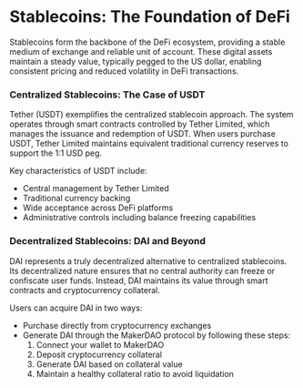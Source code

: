 # Stablecoins: The Foundation of DeFi

Stablecoins form the backbone of the DeFi ecosystem, providing a stable medium of exchange and reliable unit of account. These digital assets maintain a steady value, typically pegged to the US dollar, enabling consistent pricing and reduced volatility in DeFi transactions.

### Centralized Stablecoins: The Case of USDT

Tether (USDT) exemplifies the centralized stablecoin approach. The system operates through smart contracts controlled by Tether Limited, which manages the issuance and redemption of USDT. When users purchase USDT, Tether Limited maintains equivalent traditional currency reserves to support the 1:1 USD peg.

Key characteristics of USDT include:

- Central management by Tether Limited
- Traditional currency backing
- Wide acceptance across DeFi platforms
- Administrative controls including balance freezing capabilities

### Decentralized Stablecoins: DAI and Beyond

DAI represents a truly decentralized alternative to centralized stablecoins. Its decentralized nature ensures that no central authority can freeze or confiscate user funds. Instead, DAI maintains its value through smart contracts and cryptocurrency collateral.

Users can acquire DAI in two ways:

- Purchase directly from cryptocurrency exchanges
- Generate DAI through the MakerDAO protocol by following these steps:
    1. Connect your wallet to MakerDAO
    2. Deposit cryptocurrency collateral
    3. Generate DAI based on collateral value
    4. Maintain a healthy collateral ratio to avoid liquidation